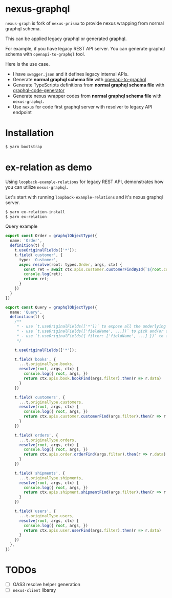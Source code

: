 nexus-graphql
===

`nexus-graph` is fork of `nexus-prisma` to provide nexus wrapping from normal graphql schema.

This can be applied legacy graphql or generated graphql.

For example, if you have legacy REST API server. You can generate graphql schema with `openapi-to-graphql` tool.

Here is the use case.
* I have `swagger.json` and it defines legacy internal APIs.
* Generate **normal graphql schema file** with [openapi-to-graphql](https://github.com/IBM/openapi-to-graphql)
* Generate TypeScripts definitions from **normal graphql schema file** with [graphql-code-generator](https://github.com/dotansimha/graphql-code-generator)
* Generate nexus wrapper codes from **normal graphql schema file** with `nexus-graphql`.
* Use `nexus` for code first graphql server with resolver to legacy API endpoint

# Installation

```sh
$ yarn bootstrap
```

# ex-relation as demo
Using `loopback-example-relations` for legacy REST API, demonstrates how you can utilize `nexus-graphql`.

Let's start with running `loopback-example-relations` and it's nexus graphql server.

```sh
$ yarn ex-relation-install
$ yarn ex-relation
```

Query example

```ts
export const Order = graphqlObjectType({
  name: 'Order',
  definition(t) {
    t.useOriginalFields(['*']);
    t.field('customer', {
      type: 'Customer',
      async resolve(root: types.Order, args, ctx) {
        const ret = await ctx.apis.customer.customerFindById(`${root.customerId}`).then(r => r.data);
        console.log(ret);
        return ret;
      }
    })
  }
})

export const Query = graphqlObjectType({
  name: 'Query',
  definition(t) {
    /**
     * - use `t.useOriginalFields(['*'])` to expose all the underlying object type fields
     * - use `t.useOriginalFields(['fieldName', ...])` to pick and/or customize specific fields
     * - use `t.useOriginalFields({ filter: ['fieldName', ...] })` to filter and/or customize specific fields
     */

    t.useOriginalFields(['*']);

    t.field('books', {
      ...t.originalType.books,
      resolve(root, args, ctx) {
        console.log({ root, args, })
        return ctx.apis.book.bookFind(args.filter).then(r => r.data)
      }
    })

    t.field('customers', {
      ...t.originalType.customers,
      resolve(root, args, ctx) {
        console.log({ root, args, })
        return ctx.apis.customer.customerFind(args.filter).then(r => r.data);
      }
    })

    t.field('orders', {
      ...t.originalType.orders,
      resolve(root, args, ctx) {
        console.log({ root, args, })
        return ctx.apis.order.orderFind(args.filter).then(r => r.data)
      }
    })

    t.field('shipments', {
      ...t.originalType.shipments,
      resolve(root, args, ctx) {
        console.log({ root, args, })
        return ctx.apis.shipment.shipmentFind(args.filter).then(r => r.data)
      }
    })

    t.field('users', {
      ...t.originalType.users,
      resolve(root, args, ctx) {
        console.log({ root, args, })
        return ctx.apis.user.userFind(args.filter).then(r => r.data)
      }
    })
  },
})
```

# TODOs
* [ ] OAS3 resolve helper generation
* [ ] `nexus-client` libaray
